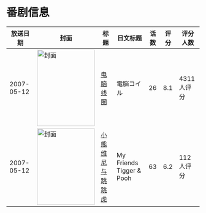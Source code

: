 # 番剧信息

|放送日期|封面|标题|日文标题|话数|评分|评分人数|
|---|---|---|---|---|---|---|
|2007-05-12|<img src="https://lain.bgm.tv/pic/cover/c/82/48/794_tikkW.jpg" alt="封面" style="width:150px;height:200px;object-fit:cover;">|[电脑线圈](https://bangumi.tv/subject/794)|電脳コイル|26|8.1|4311人评分|
|2007-05-12|<img src="https://bangumi.tv/img/no_icon_subject.png" alt="封面" style="width:150px;height:200px;object-fit:cover;">|[小熊维尼与跳跳虎](https://bangumi.tv/subject/44677)|My Friends Tigger & Pooh|63|6.2|112人评分|
